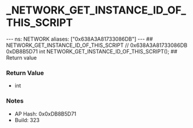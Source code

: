 # _NETWORK_GET_INSTANCE_ID_OF_THIS_SCRIPT

--- ns: NETWORK aliases: ["0x638A3A81733086DB"] --- ## NETWORK_GET_INSTANCE_ID_OF_THIS_SCRIPT  // 0x638A3A81733086DB 0xDB8B5D71 int NETWORK_GET_INSTANCE_ID_OF_THIS_SCRIPT();  ## Return value

### Return Value
* int

### Notes
* AP Hash: 0x0xDB8B5D71
* Build: 323

